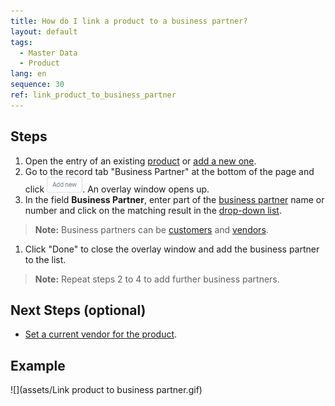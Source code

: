 ```yaml
---
title: How do I link a product to a business partner?
layout: default
tags:
  - Master Data
  - Product
lang: en
sequence: 30
ref: link_product_to_business_partner
---
```


## Steps
1. Open the entry of an existing [product](Menu) or [add a new one](NewProduct).
1. Go to the record tab "Business Partner" at the bottom of the page and click !["Add new"](assets/Add_New_Button.png). An overlay window opens up.
1. In the field **Business Partner**, enter part of the [business partner](New_Business_Partner) name or number and click on the matching result in the <a href="Keyboard_shortcuts_reference#dropdown" title="Dynamic Search Box (Autocompletion)">drop-down list</a>.
 >**Note:** Business partners can be [customers](New_business_partner_customer) and [vendors](New_business_partner_vendor).

1. Click "Done" to close the overlay window and add the business partner to the list.
 >**Note:** Repeat steps 2 to 4 to add further business partners.

## Next Steps (optional)
- [Set a current vendor for the product](Set_current_vendor).

## Example
![](assets/Link product to business partner.gif)
